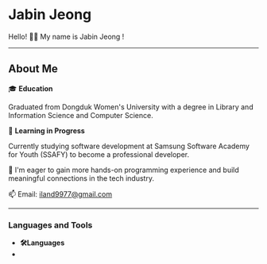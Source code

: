 # Jabin Jeong

Hello!  🐶👋
My name is Jabin Jeong !

---

## About Me

🎓 **Education**

Graduated from Dongduk Women's University with a degree in Library and Information Science and Computer Science.

📘 **Learning in Progress**

Currently studying software development at Samsung Software Academy for Youth (SSAFY) to become a professional developer.

🌟 I'm eager to gain more hands-on programming experience and build meaningful connections in the tech industry.

📫 Email: iland9977@gmail.com

---

### Languages and Tools

- **🛠️Languages**
- 
